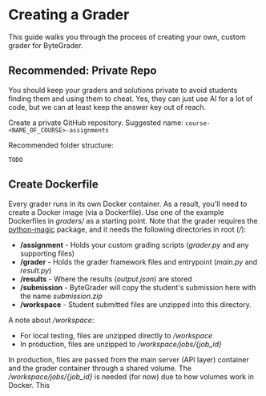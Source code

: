 # Creating a Grader

This guide walks you through the process of creating your own, custom grader for ByteGrader.

## Recommended: Private Repo

You should keep your graders and solutions private to avoid students finding them and using them to cheat. Yes, they can just use AI for a lot of code, but we can at least keep the answer key out of reach.

Create a private GitHub repository. Suggested name: `course-<NAME_OF_COURSE>-assignments`

Recommended folder structure:

```
TODO
```

## Create Dockerfile

Every grader runs in its own Docker container. As a result, you'll need to create a Docker image (via a Dockerfile). Use one of the example Dockerfiles in *graders/* as a starting point. Note that the grader requires the [python-magic](https://pypi.org/project/python-magic/) package, and it needs the following directories in root (*/*):

* **/assignment** - Holds your custom grading scripts (*grader.py* and any supporting files)
* **/grader** - Holds the grader framework files and entrypoint (*main.py* and *result.py*)
* **/results** - Where the results (*output.json*) are stored
* **/submission** - ByteGrader will copy the student's submission here with the name *submission.zip*
* **/workspace** - Student submitted files are unzipped into this directory.

A note about */workspace*:

* For local testing, files are unzipped directly to */workspace*
* In production, files are unzipped to */workspace/jobs/{job_id}*

In production, files are passed from the main server (API layer) container and the grader container through a shared volume. The */workspace/jobs/{job_id}* is needed (for now) due to how volumes work in Docker. This





